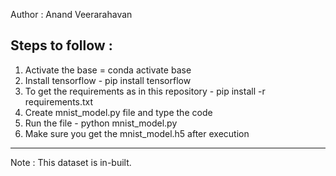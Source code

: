 Author : Anand Veerarahavan

Steps to follow :
-------------------------------------------
1. Activate the base = conda activate base
2. Install tensorflow - pip install tensorflow
3. To get the requirements as in this repository - pip install -r requirements.txt
4. Create mnist_model.py file and type the code
5. Run the file - python mnist_model.py
6. Make sure you get the mnist_model.h5 after execution
------------------------------------------

Note : This dataset is in-built.
